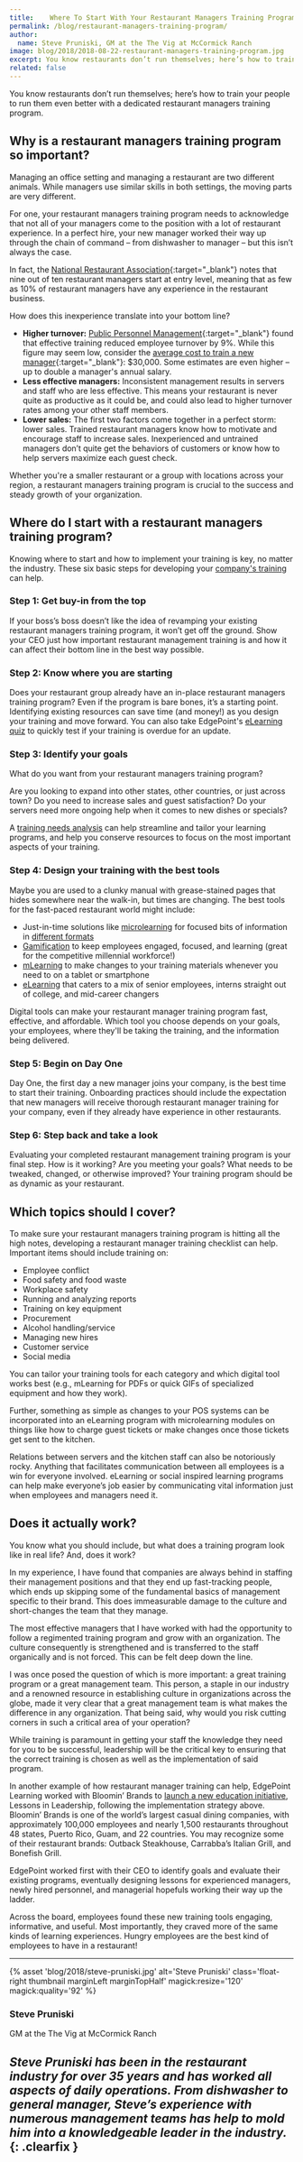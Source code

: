 ```yaml
---
title:    Where To Start With Your Restaurant Managers Training Program
permalink: /blog/restaurant-managers-training-program/
author:
  name: Steve Pruniski, GM at the The Vig at McCormick Ranch
image: blog/2018/2018-08-22-restaurant-managers-training-program.jpg
excerpt: You know restaurants don’t run themselves; here’s how to train your people to run them even better with a dedicated restaurant managers training program.
related: false
---
```


You know restaurants don’t run themselves; here’s how to train your people to run them even better with a dedicated restaurant managers training program.

## Why is a restaurant managers training program so important?

Managing an office setting and managing a restaurant are two different animals. While managers use similar skills in both settings, the moving parts are very different.

For one, your restaurant managers training program needs to acknowledge that not all of your managers come to the position with a lot of restaurant experience. In a perfect hire, your new manager worked their way up through the chain of command – from dishwasher to manager – but this isn’t always the case.

In fact, the [National Restaurant Association](http://www.restaurant.org/News-Research/Research/Facts-at-a-Glance){:target="_blank"} notes that nine out of ten restaurant managers start at entry level, meaning that as few as 10% of restaurant managers have any experience in the restaurant business.

How does this inexperience translate into your bottom line?

* <strong>Higher turnover:</strong> [Public Personnel Management](http://ppm.sagepub.com/content/35/2/163.abstract){:target="_blank"} found that effective training reduced employee turnover by 9%. While this figure may seem low, consider the [average cost to train a new manager](https://www.peoplekeep.com/blog/bid/312123/employee-retention-the-real-cost-of-losing-an-employee){:target="_blank"}: $30,000. Some estimates are even higher – up to double a manager's annual salary.
* <strong>Less effective managers:</strong> Inconsistent management results in servers and staff who are less effective. This means your restaurant is never quite as productive as it could be, and could also lead to higher turnover rates among your other staff members.
* <strong>Lower sales:</strong> The first two factors come together in a perfect storm: lower sales. Trained restaurant managers know how to motivate and encourage staff to increase sales. Inexperienced and untrained managers don’t quite get the behaviors of customers or know how to help servers maximize each guest check.

Whether you're a smaller restaurant or a group with locations across your region, a restaurant managers training program is crucial to the success and steady growth of your organization.

## Where do I start with a restaurant managers training program?

Knowing where to start and how to implement your training is key, no matter the industry. These six basic steps for developing your [company's training](/blog/smb-elearning/) can help.

### Step 1: Get buy-in from the top

If your boss’s boss doesn’t like the idea of revamping your existing restaurant managers training program, it won’t get off the ground.
Show your CEO just how important restaurant management training is and how it can affect their bottom line in the best way possible.

### Step 2: Know where you are starting

Does your restaurant group already have an in-place restaurant managers training program? Even if the program is bare bones, it’s a starting point.
Identifying existing resources can save time (and money!) as you design your training and move forward. You can also take EdgePoint's [eLearning quiz](/elearning-quiz/) to quickly test if your training is overdue for an update.

### Step 3: Identify your goals

What do you want from your restaurant managers training program?

Are you looking to expand into other states, other countries, or just across town? Do you need to increase sales and guest satisfaction? Do your servers need more ongoing help when it comes to new dishes or specials?

A [training needs analysis](/blog/training-needs-analysis/) can help streamline and tailor your learning programs, and help you conserve resources to focus on the most important aspects of your training.

### Step 4: Design your training with the best tools

Maybe you are used to a clunky manual with grease-stained pages that hides somewhere near the walk-in, but times are changing. The best tools for the fast-paced restaurant world might include:

* Just-in-time solutions like [microlearning](/blog/microlearning/) for focused bits of information in [different formats](/blog/types-of-microlearning/)
* [Gamification](/blog/gamification-in-elearning/) to keep employees engaged, focused, and learning (great for the competitive millennial workforce!)
* [mLearning](/blog/what-is-mlearning/) to make changes to your training materials whenever you need to on a tablet or smartphone
* [eLearning](/blog/advantages-of-elearning/) that caters to a mix of senior employees, interns straight out of college, and mid-career changers

Digital tools can make your restaurant manager training program fast, effective, and affordable. Which tool you choose depends on your goals, your employees, where they'll be taking the training, and the information being delivered.

### Step 5: Begin on Day One

Day One, the first day a new manager joins your company, is the best time to start their training.
Onboarding practices should include the expectation that new managers will receive thorough restaurant manager training for your company, even if they already have experience in other restaurants.

### Step 6: Step back and take a look

Evaluating your completed restaurant management training program is your final step. How is it working? Are you meeting your goals? What needs to be tweaked, changed, or otherwise improved? Your training program should be as dynamic as your restaurant.

## Which topics should I cover?

To make sure your restaurant managers training program is hitting all the high notes, developing a restaurant manager training checklist can help.
Important items should include training on:

* Employee conflict
* Food safety and food waste
* Workplace safety
* Running and analyzing reports
* Training on key equipment
* Procurement
* Alcohol handling/service
* Managing new hires
* Customer service
* Social media

You can tailor your training tools for each category and which digital tool works best (e.g., mLearning for PDFs or quick GIFs of specialized equipment and how they work).

Further, something as simple as changes to your POS systems can be incorporated into an eLearning program with microlearning modules on things like how to charge guest tickets or make changes once those tickets get sent to the kitchen.

Relations between servers and the kitchen staff can also be notoriously rocky. Anything that facilitates communication between all employees is a win for everyone involved. eLearning or social inspired learning programs can help make everyone’s job easier by communicating vital information just when employees and managers need it.

## Does it actually work?

You know what you should include, but what does a training program look like in real life? And, does it work?

In my experience, I have found that companies are always behind in staffing their management positions and that they end up fast-tracking people, which ends up skipping some of the fundamental basics of management specific to their brand. This does immeasurable damage to the culture and short-changes the team that they manage.

The most effective managers that I have worked with had the opportunity to follow a regimented training program and grow with an organization. The culture consequently is strengthened and is transferred to the staff organically and is not forced. This can be felt deep down the line.

I was once posed the question of which is more important: a great training program or a great management team. This person, a staple in our industry and a renowned resource in establishing culture in organizations across the globe, made it very clear that a great management team is what makes the difference in any organization. That being said, why would you risk cutting corners in such a critical area of your operation?

While training is paramount in getting your staff the knowledge they need for you to be successful, leadership will be the critical key to ensuring that the correct training is chosen as well as the implementation of said program.

In another example of how restaurant manager training can help, EdgePoint Learning worked with Bloomin’ Brands to [launch a new education initiative](/story/bloomin/), Lessons in Leadership, following the implementation strategy above. Bloomin’ Brands is one of the world’s largest casual dining companies, with approximately 100,000 employees and nearly 1,500 restaurants throughout 48 states, Puerto Rico, Guam, and 22 countries. You may recognize some of their restaurant brands: Outback Steakhouse, Carrabba’s Italian Grill, and Bonefish Grill.

EdgePoint worked first with their CEO to identify goals and evaluate their existing programs, eventually designing lessons for experienced managers, newly hired personnel, and managerial hopefuls working their way up the ladder.

Across the board, employees found these new training tools engaging, informative, and useful. Most importantly, they craved more of the same kinds of learning experiences. Hungry employees are the best kind of employees to have in a restaurant!

---
{% asset 'blog/2018/steve-pruniski.jpg'
   alt='Steve Pruniski'
   class='float-right thumbnail marginLeft marginTopHalf'
   magick:resize='120'
   magick:quality='92' %}

### Steve Pruniski

GM at the The Vig at McCormick Ranch

*Steve Pruniski has been in the restaurant industry for over 35 years and has worked all aspects of daily operations. From dishwasher to general manager, Steve’s experience with numerous management teams has help to mold him into a knowledgeable leader in the industry.*
{: .clearfix }
---
